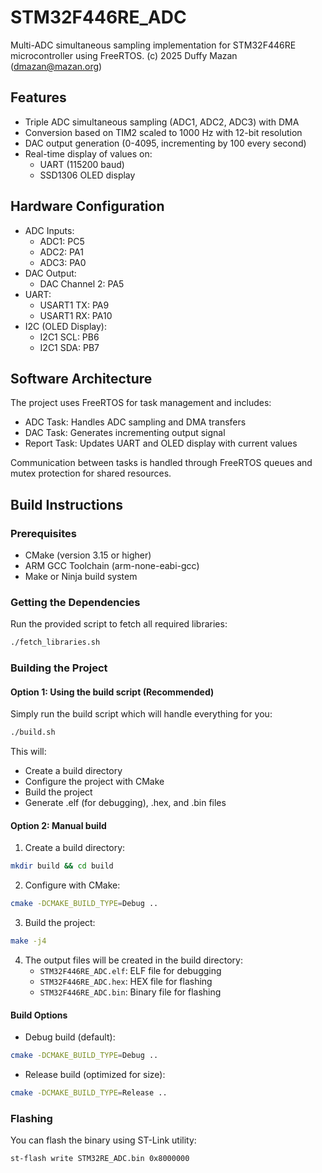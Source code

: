 # STM32F446RE_ADC

Multi-ADC simultaneous sampling implementation for STM32F446RE microcontroller using FreeRTOS.
(c) 2025 Duffy Mazan (dmazan@mazan.org)

## Features

- Triple ADC simultaneous sampling (ADC1, ADC2, ADC3) with DMA
- Conversion based on TIM2 scaled to 1000 Hz with 12-bit resolution
- DAC output generation (0-4095, incrementing by 100 every second)
- Real-time display of values on:
  - UART (115200 baud)
  - SSD1306 OLED display

## Hardware Configuration

- ADC Inputs:
  - ADC1: PC5
  - ADC2: PA1
  - ADC3: PA0
- DAC Output:
  - DAC Channel 2: PA5
- UART:
  - USART1 TX: PA9
  - USART1 RX: PA10
- I2C (OLED Display):
  - I2C1 SCL: PB6
  - I2C1 SDA: PB7

## Software Architecture

The project uses FreeRTOS for task management and includes:
- ADC Task: Handles ADC sampling and DMA transfers
- DAC Task: Generates incrementing output signal
- Report Task: Updates UART and OLED display with current values

Communication between tasks is handled through FreeRTOS queues and mutex protection for shared resources.

## Build Instructions

### Prerequisites

- CMake (version 3.15 or higher)
- ARM GCC Toolchain (arm-none-eabi-gcc)
- Make or Ninja build system

### Getting the Dependencies

Run the provided script to fetch all required libraries:

```bash
./fetch_libraries.sh
```

### Building the Project

#### Option 1: Using the build script (Recommended)

Simply run the build script which will handle everything for you:

```bash
./build.sh
```

This will:
- Create a build directory
- Configure the project with CMake
- Build the project
- Generate .elf (for debugging), .hex, and .bin files

#### Option 2: Manual build

1. Create a build directory:
```bash
mkdir build && cd build
```

2. Configure with CMake:
```bash
cmake -DCMAKE_BUILD_TYPE=Debug ..
```

3. Build the project:
```bash
make -j4
```

4. The output files will be created in the build directory:
   - `STM32F446RE_ADC.elf`: ELF file for debugging
   - `STM32F446RE_ADC.hex`: HEX file for flashing
   - `STM32F446RE_ADC.bin`: Binary file for flashing

#### Build Options

- Debug build (default):
```bash
cmake -DCMAKE_BUILD_TYPE=Debug ..
```

- Release build (optimized for size):
```bash
cmake -DCMAKE_BUILD_TYPE=Release ..
```

### Flashing

You can flash the binary using ST-Link utility:
```bash
st-flash write STM32RE_ADC.bin 0x8000000
```
